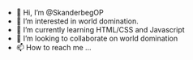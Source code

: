 - 👋 Hi, I’m @SkanderbegOP
- 👀 I’m interested in world domination.
- 🌱 I’m currently learning HTML/CSS and Javascript
- 💞️ I’m looking to collaborate on world domination
- 📫 How to reach me ...

<!---
SkanderbegOP/SkanderbegOP is a ✨ special ✨ repository because its `README.md` (this file) appears on your GitHub profile.
You can click the Preview link to take a look at your changes.
--->
